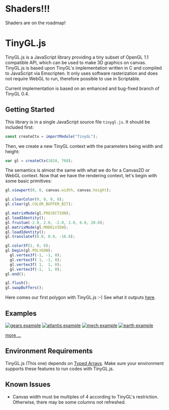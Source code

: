 Shaders!!!
========

Shaders are on the roadmap! 

TinyGL.js
=========

TinyGL.js is a JavaScript library providing a tiny subset of OpenGL 1.1 compatible API, which can be used to make 3D graphics on canvas. TinyGL.js is based upon TinyGL's implementation written in C and compiled to JavaScript via Emscripten. It only uses software rasterization and does not require WebGL to run, therefore possible to use in Scriptable.

Current implementation is based on an enhanced and bug-fixed branch of TinyGL 0.4.

Getting Started
---------------

This library is in a single JavaScript source file `tinygl.js`. It should be included first:

```js
const createCtx = importModule("TinyGL");
```

Then, we create a new TinyGL context with the parameters being width and height:

```js
var gl = createCtx(1024, 768);
```

The semantics is almost the same with what we do for a Canvas2D or WebGL context. Now that we have the rendering context, let's begin with some basic primitives:

```js
gl.viewport(0, 0, canvas.width, canvas.height);

gl.clearColor(0, 0, 0, 0);
gl.clear(gl.COLOR_BUFFER_BIT);

gl.matrixMode(gl.PROJECTION);
gl.loadIdentity();
gl.frustum(-2.0, 2.0, -2.0, 2.0, 6.0, 20.0);
gl.matrixMode(gl.MODELVIEW);
gl.loadIdentity();
gl.translatef(0.0, 0.0, -16.0);

gl.color3f(1, 0, 0);
gl.begin(gl.POLYGON);
  gl.vertex3f(-1, -1, 0);
  gl.vertex3f( 1, -1, 0);
  gl.vertex3f( 1,  1, 0);
  gl.vertex3f(-1,  1, 0);
gl.end();

gl.flush();
gl.swapBuffers();
```

Here comes our first polygon with TinyGL.js :-)  See what it outputs [here](http://humu2009.github.io/tinygl.js/examples/my_first_polygon.html).

Examples
--------

[![gears example](http://humu2009.github.io/tinygl.js/screenshots/gears.jpg)](http://humu2009.github.io/tinygl.js/examples/gears.html)
[![atlantis example](http://humu2009.github.io/tinygl.js/screenshots/atlantis.jpg)](http://humu2009.github.io/tinygl.js/examples/atlantis.html)
[![mech example](http://humu2009.github.io/tinygl.js/screenshots/mech.jpg)](http://humu2009.github.io/tinygl.js/examples/mech.html)
[![earth example](http://humu2009.github.io/tinygl.js/screenshots/earth.jpg)](http://humu2009.github.io/tinygl.js/examples/earth.html)

[more ...](https://github.com/humu2009/tinygl.js/wiki/Examples)

Environment Requirements
--------------------

TinyGL.js (This one) depends on [Typed Arrays](http://caniuse.com/#feat=typedarrays). Make sure your environment supports these features to run codes with TinyGL.js.

Known Issues
------------

* Canvas width must be multiples of 4 according to TinyGL's restriction. Otherwise, there may be some columns not refreshed.
